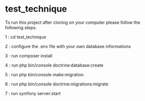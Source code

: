 # test_technique
To run this project after cloning on your computer please follow the following steps.

1 : cd test_technique

2 : configure the .env file with your own database informations

3 : run composer install

4 : run php bin/console doctrine:database:create

5 : run php bin/console make:migration

6 : run php bin/console doctrine:migrations:migrate

7 : run symfony server:start
